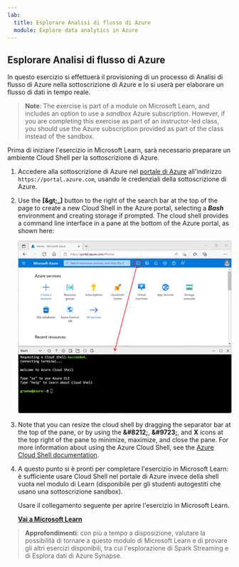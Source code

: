 ```yaml
---
lab:
  title: Esplorare Analisi di flusso di Azure
  module: Explore data analytics in Azure
---
```


## <a name="explore-azure-stream-analytics"></a>Esplorare Analisi di flusso di Azure

In questo esercizio si effettuerà il provisioning di un processo di Analisi di flusso di Azure nella sottoscrizione di Azure e lo si userà per elaborare un flusso di dati in tempo reale.

> <bpt id="p1">**</bpt>Note<ept id="p1">**</ept>: The exercise is part of a module on Microsoft Learn, and includes an option to use a <bpt id="p2">*</bpt>sandbox<ept id="p2">*</ept> Azure subscription. However, if you are completing this exercise as part of an instructor-led class, you should use the Azure subscription provided as part of the class instead of the sandbox.

Prima di iniziare l'esercizio in Microsoft Learn, sarà necessario preparare un ambiente Cloud Shell per la sottoscrizione di Azure.

1. Accedere alla sottoscrizione di Azure nel [portale di Azure](https://portal.azure.com) all'indirizzo `https://portal.azure.com`, usando le credenziali della sottoscrizione di Azure.
2. Use the <bpt id="p1">**</bpt>[<ph id="ph1">\&gt;</ph>_]<ept id="p1">**</ept> button to the right of the search bar at the top of the page to create a new Cloud Shell in the Azure portal, selecting a <bpt id="p2">***</bpt>Bash<ept id="p2">***</ept> environment and creating storage if prompted. The cloud shell provides a command line interface in a pane at the bottom of the Azure portal, as shown here:

    ![Portale di Azure con un riquadro di Cloud Shell](./images/cloud-shell.png)

3. Note that you can resize the cloud shell by dragging the separator bar at the top of the pane, or by using the <bpt id="p1">**</bpt>&amp;#8212;<ept id="p1">**</ept>, <bpt id="p2">**</bpt>&amp;#9723;<ept id="p2">**</ept>, and <bpt id="p3">**</bpt>X<ept id="p3">**</ept> icons at the top right of the pane to minimize, maximize, and close the pane. For more information about using the Azure Cloud Shell, see the <bpt id="p1">[</bpt>Azure Cloud Shell documentation<ept id="p1">](https://docs.microsoft.com/azure/cloud-shell/overview)</ept>.

4. A questo punto si è pronti per completare l'esercizio in Microsoft Learn: è sufficiente usare Cloud Shell nel portale di Azure invece della shell vuota nel modulo di Learn (disponibile per gli studenti autogestiti che usano una sottoscrizione sandbox).

    Usare il collegamento seguente per aprire l'esercizio in Microsoft Learn.

    **[Vai a Microsoft Learn](https://docs.microsoft.com/learn/modules/explore-fundamentals-stream-processing/5-exercise-stream-analytics#create-azure-resources)**

> **Approfondimenti**: con più a tempo a disposizione, valutare la possibilità di tornare a questo modulo di Microsoft Learn e di provare gli altri esercizi disponibili, tra cui l'esplorazione di Spark Streaming e di Esplora dati di Azure Synapse.
